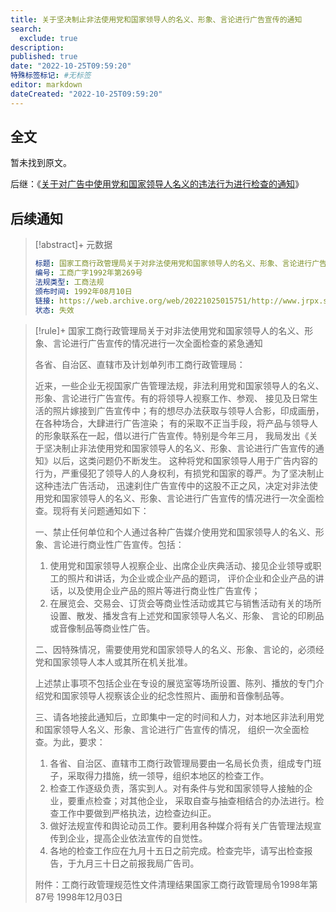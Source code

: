 ```yaml
---
title: 关于坚决制止非法使用党和国家领导人的名义、形象、言论进行广告宣传的通知
search:
  exclude: true
description:
published: true
date: "2022-10-25T09:59:20"
特殊标签标记: #无标签
editor: markdown
dateCreated: "2022-10-25T09:59:20"
---
```


## 全文

暂未找到原文。

后继：《[关于对广告中使用党和国家领导人名义的违法行为进行检查的通知](/rule/国家工商行政管理总局/关于对广告中使用党和国家领导人名义的违法行为进行检查的通知.md)》

## 后续通知

> [!abstract]+ 元数据
>
> ```yaml
> 标题: 国家工商行政管理局关于对非法使用党和国家领导人的名义、形象、言论进行广告宣传的情况进行一次全面检查的紧急通知
> 编号: 工商广字1992年第269号
> 法规类型: 工商法规
> 颁布时间: 1992年08月10日
> 链接: https://web.archive.org/web/20221025015751/http://www.jrpx.sbycjy.com/coursePath/law/国家工商行政管理局关于对非法使用党和国家领导人的名义、形象、言论进行广告宣传的情况进行一次全面检查的紧急通知[失效].html
> 状态: 失效
> ```

> [!rule]+ 国家工商行政管理局关于对非法使用党和国家领导人的名义、形象、言论进行广告宣传的情况进行一次全面检查的紧急通知
>
> 各省、自治区、直辖市及计划单列市工商行政管理局：
>
> 近来，一些企业无视国家广告管理法规，非法利用党和国家领导人的名义、形象、言论进行广告宣传。有的将领导人视察工作、参观、
> 接见及日常生活的照片嫁接到广告宣传中；有的想尽办法获取与领导人合影，印成画册，在各种场合，大肆进行广告渲染；
> 有的采取不正当手段，将产品与领导人的形象联系在一起，借以进行广告宣传。特别是今年三月，
> 我局发出《关于坚决制止非法使用党和国家领导人的名义、形象、言论进行广告宣传的通知》以后，这类问题仍不断发生。
> 这种将党和国家领导人用于广告内容的行为，严重侵犯了领导人的人身权利，有损党和国家的尊严。为了坚决制止这种违法广告活动，
> 迅速刹住广告宣传中的这股不正之风，决定对非法使用党和国家领导人的名义、形象、言论进行广告宣传的情况进行一次全面检查。现将有关问题通知如下：
>
> 一、禁止任何单位和个人通过各种广告媒介使用党和国家领导人的名义、形象、言论进行商业性广告宣传。包括：
>
> 1.  使用党和国家领导人视察企业、出席企业庆典活动、接见企业领导或职工的照片和讲话，为企业或企业产品的题词，
>     评价企业和企业产品的讲话，以及使用企业产品的照片等进行商业性广告宣传；
> 2.  在展览会、交易会、订货会等商业性活动或其它与销售活动有关的场所设置、散发、播发含有上述党和国家领导人名义、形象、
>     言论的印刷品或音像制品等商业性广告。
>
> 二、因特殊情况，需要使用党和国家领导人的名义、形象、言论的，必须经党和国家领导人本人或其所在机关批准。
>
> 上述禁止事项不包括企业在专设的展览室等场所设置、陈列、播放的专门介绍党和国家领导人视察该企业的纪念性照片、画册和音像制品等。
>
> 三、请各地接此通知后，立即集中一定的时间和人力，对本地区非法利用党和国家领导人名义、形象、言论进行广告宣传的情况，
> 组织一次全面检查。为此，要求：
>
> 1.  各省、自治区、直辖市工商行政管理局要由一名局长负责，组成专门班子，采取得力措施，统一领导，组织本地区的检查工作。
> 2.  检查工作逐级负责，落实到人。对有条件与党和国家领导人接触的企业，要重点检查；对其他企业，
>     采取自查与抽查相结合的办法进行。检查工作中要做到严格执法，边检查边纠正。
> 3.  做好法规宣传和舆论动员工作。要利用各种媒介将有关广告管理法规宣传到企业，提高企业依法宣传的自觉性。
> 4.  各地的检查工作应在九月十五日之前完成。检查完毕，请写出检查报告，于九月三十日之前报我局广告司。
>
> 附件：工商行政管理规范性文件清理结果国家工商行政管理局令1998年第87号 1998年12月03日
